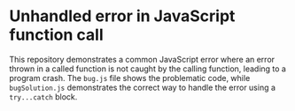 # Unhandled error in JavaScript function call
This repository demonstrates a common JavaScript error where an error thrown in a called function is not caught by the calling function, leading to a program crash.  The `bug.js` file shows the problematic code, while `bugSolution.js` demonstrates the correct way to handle the error using a `try...catch` block.